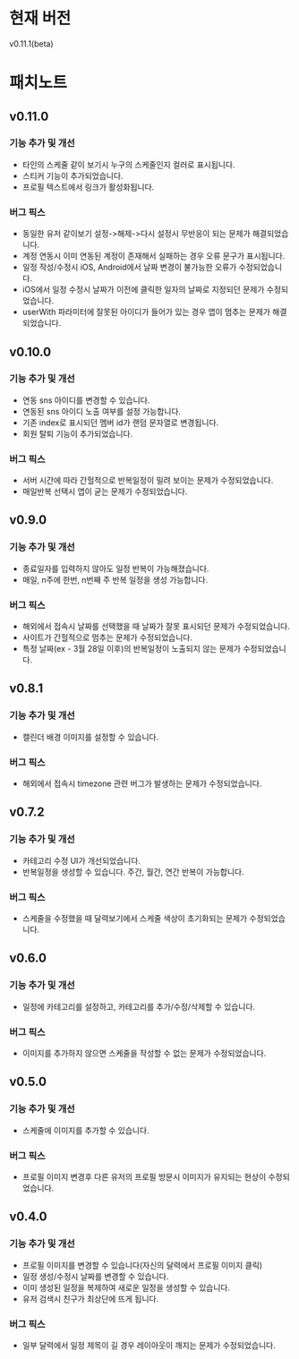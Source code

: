 # 현재 버전

v0.11.1(beta)

# 패치노트

## v0.11.0
### 기능 추가 및 개선
- 타인의 스케줄 같이 보기시 누구의 스케줄인지 컬러로 표시됩니다.
- 스티커 기능이 추가되었습니다.
- 프로필 텍스트에서 링크가 활성화됩니다.

### 버그 픽스
- 동일한 유저 같이보기 설정->해제->다시 설정시 무반응이 되는 문제가 해결되었습니다.
- 계정 연동시 이미 연동된 계정이 존재해서 실패하는 경우 오류 문구가 표시됩니다.
- 일정 작성/수정시 iOS, Android에서 날짜 변경이 불가능한 오류가 수정되었습니다.
- iOS에서 일정 수정시 날짜가 이전에 클릭한 일자의 날짜로 지정되던 문제가 수정되었습니다.
- userWith 파라미터에 잘못된 아이디가 들어가 있는 경우 앱이 멈추는 문제가 해결되었습니다.

## v0.10.0
### 기능 추가 및 개선
- 연동 sns 아이디를 변경할 수 있습니다.
- 연동된 sns 아이디 노출 여부를 설정 가능합니다.
- 기존 index로 표시되던 멤버 id가 랜덤 문자열로 변경됩니다.
- 회원 탈퇴 기능이 추가되었습니다.

### 버그 픽스
- 서버 시간에 따라 간헐적으로 반복일정이 밀려 보이는 문제가 수정되었습니다.
- 매일반복 선택시 앱이 굳는 문제가 수정되었습니다.

## v0.9.0
### 기능 추가 및 개선
- 종료일자를 입력하지 않아도 일정 반복이 가능해졌습니다.
- 매일, n주에 한번, n번째 주 반복 일정을 생성 가능합니다.

### 버그 픽스
- 해외에서 접속시 날짜를 선택했을 때 날짜가 잘못 표시되던 문제가 수정되었습니다.
- 사이트가 간헐적으로 멈추는 문제가 수정되었습니다.
- 특정 날짜(ex - 3월 28일 이후)의 반복일정이 노출되지 않는 문제가 수정되었습니다.

## v0.8.1

### 기능 추가 및 개선
- 캘린더 배경 이미지를 설정할 수 있습니다.

### 버그 픽스
- 해외에서 접속시 timezone 관련 버그가 발생하는 문제가 수정되었습니다.

## v0.7.2

### 기능 추가 및 개선

- 카테고리 수정 UI가 개선되었습니다.
- 반복일정을 생성할 수 있습니다. 주간, 월간, 연간 반복이 가능합니다.

### 버그 픽스

- 스케줄을 수정했을 때 달력보기에서 스케줄 색상이 초기화되는 문제가 수정되었습니다.

## v0.6.0

### 기능 추가 및 개선

- 일정에 카테고리를 설정하고, 카테고리를 추가/수정/삭제할 수 있습니다.

### 버그 픽스

- 이미지를 추가하지 않으면 스케줄을 작성할 수 없는 문제가 수정되었습니다.


## v0.5.0

### 기능 추가 및 개선

- 스케줄에 이미지를 추가할 수 있습니다.

### 버그 픽스

- 프로필 이미지 변경후 다른 유저의 프로필 방문시 이미지가 유지되는 현상이 수정되었습니다.


## v0.4.0

### 기능 추가 및 개선

- 프로필 이미지를 변경할 수 있습니다(자신의 달력에서 프로필 이미지 클릭)
- 일정 생성/수정시 날짜를 변경할 수 있습니다.
- 이미 생성된 일정을 복제하여 새로운 일정을 생성할 수 있습니다.
- 유저 검색시 친구가 최상단에 뜨게 됩니다.

### 버그 픽스

- 일부 달력에서 일정 제목이 길 경우 레이아웃이 깨지는 문제가 수정되었습니다.
